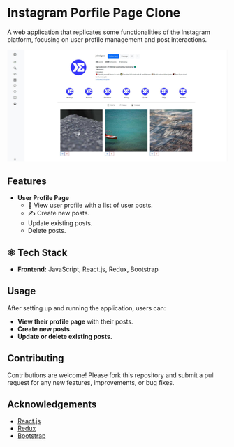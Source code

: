# Instagram Porfile Page Clone

A web application that replicates some functionalities of the Instagram platform, focusing on user profile management and post interactions.

![App Screenshot](https://github.com/FarisDnial/28.-instagram-profile_page/blob/8bc4fd53bf90e74fcecd9fa3aeb72075df3201a6/instagram-Profilepage-clone.jpg)

## Features

- **User Profile Page**
  - 👥 View user profile with a list of user posts.
  - ✍️ Create new posts.
  - Update existing posts.
  - Delete posts.

## ⚛️ Tech Stack

- **Frontend:** JavaScript, React.js, Redux, Bootstrap

 ## Usage

After setting up and running the application, users can:

- **View their profile page** with their posts.
- **Create new posts.**
- **Update or delete existing posts.**

## Contributing

Contributions are welcome! Please fork this repository and submit a pull request for any new features, improvements, or bug fixes.

## Acknowledgements

- [React.js](https://reactjs.org/)
- [Redux](https://redux.js.org/)
- [Bootstrap](https://getbootstrap.com/)
